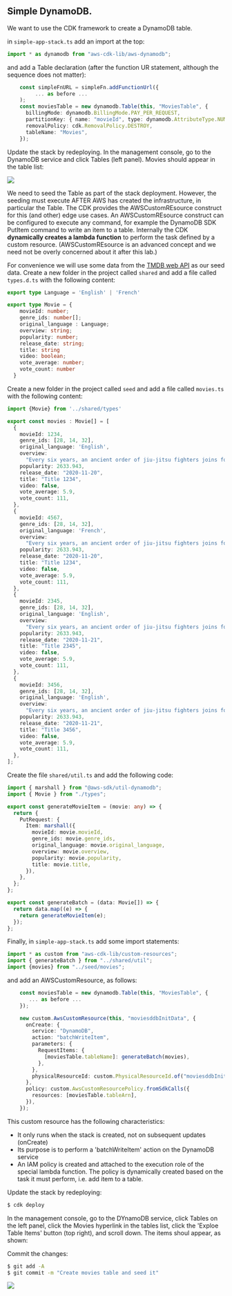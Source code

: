 ## Simple DynamoDB.

We want to use the CDK framework to create a DynamoDB table. 

in `simple-app-stack.ts` add an import at the top:
~~~ts
import * as dynamodb from "aws-cdk-lib/aws-dynamodb";
~~~
and add a Table declaration (after the function UR statement, although the sequence does not matter):
~~~ts
    const simpleFnURL = simpleFn.addFunctionUrl({
         ... as before ...
    );
    const moviesTable = new dynamodb.Table(this, "MoviesTable", {
      billingMode: dynamodb.BillingMode.PAY_PER_REQUEST,
      partitionKey: { name: "movieId", type: dynamodb.AttributeType.NUMBER },
      removalPolicy: cdk.RemovalPolicy.DESTROY,
      tableName: "Movies",
    });
~~~
Update the stack by redeploying. In the management console, go to the DynamoDB service and click Tables (left panel). Movies should appear in the table list:

![][dynamodb]

We need to seed the Table as part of the stack deployment. However, the seeding must execute AFTER AWS has created the infrastructure, in particular the Table. The CDK provides the AWSCustomREsource construct for this (and other) edge use cases. An AWSCustomREsource construct can be configured to execute any command, for example the DynamoDB SDK PutItem command to write an item to a table. Internally the CDK __dynamically creates a lambda function__ to perform the task defined by a custom resource. (AWSCustomREsource is an advanced concept and we need not be overly concerned about it after this lab.) 

For convenience we will use some data from the [TMDB web API][tmdb] as our seed data. Create a new folder in the project called `shared`  and add a file called `types.d.ts` with the following content:
~~~ts
export type Language = 'English' | 'French'

export type Movie = {
    movieId: number;
    genre_ids: number[];
    original_language : Language;
    overview: string;
    popularity: number;
    release_date: string;
    title: string
    video: boolean;
    vote_average: number;
    vote_count: number
  }
~~~
Create a new folder in the project called `seed`  and add a file called `movies.ts` with the following content:
~~~ts
import {Movie} from '../shared/types'

export const movies : Movie[] = [
  {
    movieId: 1234,
    genre_ids: [28, 14, 32],
    original_language: 'English',
    overview:
      "Every six years, an ancient order of jiu-jitsu fighters joins forces to battle a vicious race of alien invaders. But when a celebrated war hero goes down in defeat, the fate of the planet and mankind hangs in the balance.",
    popularity: 2633.943,
    release_date: "2020-11-20",
    title: "Title 1234",
    video: false,
    vote_average: 5.9,
    vote_count: 111,
  },
  {
    movieId: 4567,
    genre_ids: [28, 14, 32],
    original_language: 'French',
    overview:
      "Every six years, an ancient order of jiu-jitsu fighters joins forces to battle a vicious race of alien invaders. But when a celebrated war hero goes down in defeat, the fate of the planet and mankind hangs in the balance.",
    popularity: 2633.943,
    release_date: "2020-11-20",
    title: "Title 1234",
    video: false,
    vote_average: 5.9,
    vote_count: 111,
  },
  {
    movieId: 2345,
    genre_ids: [28, 14, 32],
    original_language: 'English',
    overview:
      "Every six years, an ancient order of jiu-jitsu fighters joins forces to battle a vicious race of alien invaders. But when a celebrated war hero goes down in defeat, the fate of the planet and mankind hangs in the balance.",
    popularity: 2633.943,
    release_date: "2020-11-21",
    title: "Title 2345",
    video: false,
    vote_average: 5.9,
    vote_count: 111,
  },
  {
    movieId: 3456,
    genre_ids: [28, 14, 32],
    original_language: 'English',
    overview:
      "Every six years, an ancient order of jiu-jitsu fighters joins forces to battle a vicious race of alien invaders. But when a celebrated war hero goes down in defeat, the fate of the planet and mankind hangs in the balance.",
    popularity: 2633.943,
    release_date: "2020-11-21",
    title: "Title 3456",
    video: false,
    vote_average: 5.9,
    vote_count: 111,
  },
];
~~~
Create the file `shared/util.ts` and add the following code:
~~~ts
import { marshall } from "@aws-sdk/util-dynamodb";
import { Movie } from "./types";

export const generateMovieItem = (movie: any) => {
  return {
    PutRequest: {
      Item: marshall({
        movieId: movie.movieId,
        genre_ids: movie.genre_ids,
        original_language: movie.original_language,
        overview: movie.overview,
        popularity: movie.popularity,
        title: movie.title,
      }),
    },
  };
};

export const generateBatch = (data: Movie[]) => {
  return data.map((e) => {
    return generateMovieItem(e);
  });
};

~~~
Finally, in `simple-app-stack.ts` add some import statements:
~~~ts
import * as custom from "aws-cdk-lib/custom-resources";
import { generateBatch } from "../shared/util";
import {movies} from "../seed/movies";
~~~
and add an AWSCustomResource, as follows:
~~~ts
    const moviesTable = new dynamodb.Table(this, "MoviesTable", {
       ... as before ...
    });

    new custom.AwsCustomResource(this, "moviesddbInitData", {
      onCreate: {
        service: "DynamoDB",
        action: "batchWriteItem",
        parameters: {
          RequestItems: {
            [moviesTable.tableName]: generateBatch(movies),
          },
        },
        physicalResourceId: custom.PhysicalResourceId.of("moviesddbInitData"), //.of(Date.now().toString()),
      },
      policy: custom.AwsCustomResourcePolicy.fromSdkCalls({
        resources: [moviesTable.tableArn],
      }),
    });
~~~
This custom resource has the following characteristics:
+ It only runs when the stack is created, not on subsequent updates (onCreate)
+ Its purpose is to perform a 'batchWriteItem' action on the  DynamoDB service
+ An IAM policy is created and attached to the execution role of the special lambda function. The policy is dynamically created based on the task it must perform, i.e. add item to a table.

Update the stack by redeploying:
~~~bash
$ cdk deploy
~~~
In the management console, go to the DYnamoDB service, click Tables on the left panel, click the Movies hyperlink in the tables list, click the 'Exploe Table Items' button (top right), and scroll down. The items shoul appear, as shown:

Commit the changes:
~~~bash
$ git add -A
$ git commit -m "Create movies table and seed it"
~~~

![][moviestable]

[moviestable]: ./img/moviestable.png
[dynamodb]: ./img/dynamodb.png
[tmdb]: https://www.themoviedb.org/